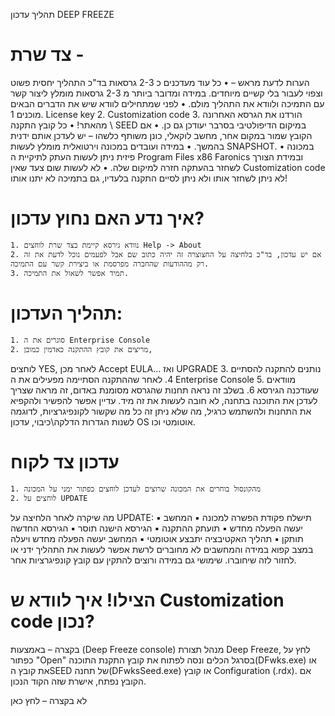 תהליך עדכון DEEP FREEZE

# צד שרת -
 הערות לדעת מראש –
    • כל עוד מעדכנים כ 2-3 גרסאות בד"כ התהליך יחסית פשוט וצפוי לעבור בלי קשיים מיוחדים. במידה ומדובר ביותר מ 2-3 גרסאות מומלץ ליצור קשר עם התמיכה ולוודא את התהליך מולם.
    • לפני שמתחילים לוודא שיש את הדברים הבאים מוכנים
    1. License key
    2. Customization code
    3. הורדנו את הגרסא האחרונה מהאתר!
    • כל קובץ התקנה \ SEED במיקום הדיפולטיבי בסרבר יעודכן גם כן.
    • אם הקובץ שמור במקום אחר, מחשב לוקאלי, כונן משותף כלשהו – יש לעדכן אותם ידנית בהמשך.
    • במידה ועובדים במכונה וירטואלית מומלץ לעשות SNAPSHOT.
    • במכונה פיזית ניתן לעשות העתק לתיקיית ה Program Files x86 Faronics ובמידת הצורך לשחזר בהעתקה חזרה למיקום שלה.
    • לא לעשות שום צעד שאין Customization code לא ניתן לשחזר אותו ולא ניתן לסיים התקנה בלעדיו, גם בתמיכה לא יתנו אותו!


# איך נדע האם נחוץ עדכון?

    1. נוודא גירסא קיימת בצד שרת לוחצים Help -> About
    2. אם יש עדכון, בד"כ בלחיצה על החצוצרה זה יהיה כתוב שם אבל לפעמים נוכל לדעת את זה רק מההודעות שהחברה מפרסמת או ביצירת קשר עם התמיכה.
    3. תמיד אפשר לשאול את התמיכה.

# תהליך העדכון:
    1. סוגרים את ה Enterprise Console
    2. מריצים את קובץ ההתקנה כאדמין כמובן,
לוחצים YES, לאחר מכן Accept EULA… ואז  UPGRADE
    3. נותנים להתקנה להסתיים
    4. לאחר שההתקנה הסתיימה מפעילים את ה Enterprise Console
    5. מוודאים שעודכנה הגירסא
    6. בשלב זה נראה תחנות שהגרסא מסומנת באדום, זה מראה שצריך לעדכן את התוכנה בתחנה, לא חובה לעשות את זה מיד.
עדיין אפשר להפשיר ולהקפיא את התחנות ולהשתמש כרגיל, מה שלא ניתן זה כל מה שקשור לקונפיגרציות, לדוגמה לשנות הגדרות הדלקה\כיבוי, עדכון OS אוטומטי וכו.

# עדכון צד לקוח

    1. מהקונסול בוחרים את המכונה שרוצים לעדכן לוחצים כפתור ימני על המכונה
    2. לוחצים על UPDATE
מה שיקרה לאחר הלחיצה על UPDATE:
            ▪ תישלח פקודת הפשרה למכונה
            ▪ המחשב יעשה הפעלה מחדש
            ▪ תועתק ההתקנה
            ▪ הגירסא הישנה תוסר
            ▪ הגירסא החדשה תותקן
            ▪ תהליך האקטיבציה יתבצע אוטומטי
            ▪ המחשב יעשה הפעלה מחדש ויעלה במצב קפוא
במידה והמחשבים לא מחוברים לרשת אפשר לעשות את התהליך ידני או לחזור לזה שיחוברו.
שימושי גם במידה ורוצים להתקין עם קובץ קונפיגרציות אחר.




# הצילו! איך לוודא ש Customization code נכון?

בקצרה –
באמצעות (Deep Freeze console) מנהל תצורת Deep Freeze, לחץ על כפתור "Open" בסרגל הכלים ונסה לפתוח את  קובץ התקנת התוכנה(DFwks.exe)  או את קובץ הSEED  של תחנה(DFwksSeed.exe)  או קובץ Configuration (.rdx).  אם הקובץ נפתח, אישרת שזה הקוד הנכון.

לא בקצרה –
לחץ כאן 
